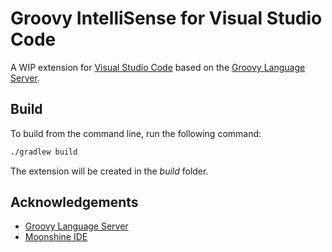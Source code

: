 # Groovy IntelliSense for Visual Studio Code

A WIP extension for [Visual Studio Code](https://code.visualstudio.com/) based on the [Groovy Language Server](https://github.com/prominic/groovy-language-server).

## Build

To build from the command line, run the following command:

```sh
./gradlew build
```

The extension will be created in the _build_ folder.

## Acknowledgements
* [Groovy Language Server](https://github.com/prominic/groovy-language-server)
* [Moonshine IDE](https://moonshine-ide.com)
<!-- * [Best-README-Template](https://github.com/othneildrew/Best-README-Template) -->
